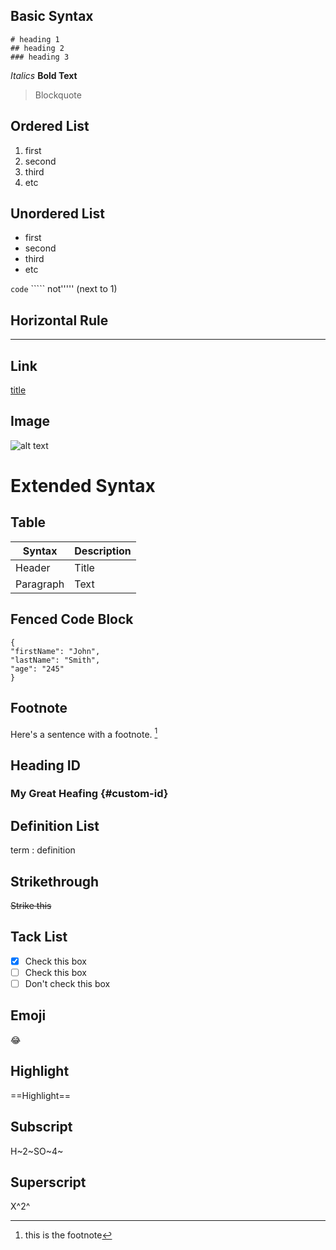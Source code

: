 ## Basic Syntax
```
# heading 1
## heading 2
### heading 3
```
*Italics*
**Bold Text**

> Blockquote

## Ordered List

1. first
2. second
3. third
4. etc

## Unordered List
- first
- second
- third
- etc

`code` ````` not''''' (next to 1)

## Horizontal Rule
---

## Link
[title](https://blahblah.com)

## Image
![alt text](image.jpg)

# Extended Syntax

## Table
| Syntax | Description |
|--------------|--------------|
| Header | Title |
| Paragraph | Text |

## Fenced Code Block
```
{
"firstName": "John",
"lastName": "Smith",
"age": "245"
}
```
## Footnote
Here's a sentence with a  footnote. [^1]
[^1]: this is the footnote

## Heading ID
### My Great Heafing {#custom-id}

## Definition List
term
: definition

## Strikethrough
~~Strike this~~

## Tack List

- [x] Check this box
- [ ] Check this box
- [ ] Don't check this box

## Emoji
:joy:

## Highlight
==Highlight==

## Subscript
H~2~SO~4~

## Superscript
X^2^
